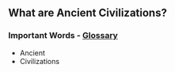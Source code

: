 ## What are Ancient Civilizations?

### Important Words - [Glossary](../pages/glossary.md)

- Ancient
- Civilizations